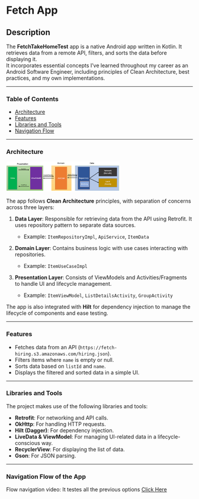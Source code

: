 # Fetch App

## Description

The **FetchTakeHomeTest** app is a native Android app written in Kotlin. It retrieves data from a remote API, filters, and sorts the data before displaying it. <br>
It incorporates essential concepts I’ve learned throughout my career as an Android Software Engineer, including principles of Clean Architecture, best practices, and my own implementations.

---


### Table of Contents
- [Architecture](#architecture)
- [Features](#features)
- [Libraries and Tools](#libraries-and-tools)
- [Navigation Flow](#screenshots)

---

### Architecture

<img width="306" alt="image" src="https://github.com/anushyas253/FetchTakeHomeTest/blob/master/assests/img.png">

The app follows **Clean Architecture** principles, with separation of concerns across three layers:

1. **Data Layer**: Responsible for retrieving data from the API using Retrofit. It uses repository pattern to separate data sources.
   - Example: `ItemRepositoryImpl`, `ApiService`, `ItemData`

2. **Domain Layer**: Contains business logic with use cases interacting with repositories.
   - Example: `ItemUseCaseImpl`

3. **Presentation Layer**: Consists of ViewModels and Activities/Fragments to handle UI and lifecycle management.
   - Example: `ItemViewModel`, `ListDetailsActivity`, `GroupActivity` 

The app is also integrated with **Hilt** for dependency injection to manage the lifecycle of components and ease testing.

---

### Features
- Fetches data from an API (`https://fetch-hiring.s3.amazonaws.com/hiring.json`).
- Filters items where `name` is empty or null.
- Sorts data based on `listId` and `name`.
- Displays the filtered and sorted data in a simple UI.

---

### Libraries and Tools
The project makes use of the following libraries and tools:

- **Retrofit**: For networking and API calls.
- **OkHttp**: For handling HTTP requests.
- **Hilt (Dagger)**: For dependency injection.
- **LiveData & ViewModel**: For managing UI-related data in a lifecycle-conscious way.
- **RecyclerView**: For displaying the list of data.
- **Gson**: For JSON parsing.

---

### Navigation Flow of the App

Flow navigation video: It testes all the previous options
[Click Here](https://github.com/anushyas253/FetchTakeHomeTest/blob/master/assests/Fetch_video%20(1).mp4)

